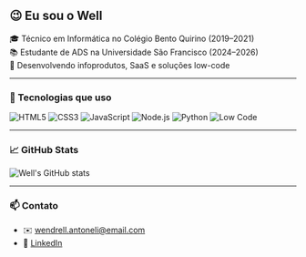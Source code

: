## 😉 Eu sou o Well

🎓 Técnico em Informática no Colégio Bento Quirino (2019–2021)<br>
📚 Estudante de ADS na Universidade São Francisco (2024–2026)<br>
🚀 Desenvolvendo infoprodutos, SaaS e soluções low-code

---

### 🧰 Tecnologias que uso

![HTML5](https://img.shields.io/badge/HTML5-E34F26?style=flat&logo=html5&logoColor=white)
![CSS3](https://img.shields.io/badge/CSS3-1572B6?style=flat&logo=css3&logoColor=white)
![JavaScript](https://img.shields.io/badge/JavaScript-F7DF1E?style=flat&logo=javascript&logoColor=black)
![Node.js](https://img.shields.io/badge/Node.js-339933?style=flat&logo=nodedotjs&logoColor=white)
![Python](https://img.shields.io/badge/Python-3776AB?style=flat&logo=python&logoColor=white)
![Low Code](https://img.shields.io/badge/Low--Code-blueviolet?style=flat)

---

### 📈 GitHub Stats

![Well's GitHub stats](https://github-readme-stats.vercel.app/api?username=euw3ll&show_icons=true&theme=radical)

---

### 📫 Contato

- ✉️ wendrell.antoneli@email.com  
- 🔗 [LinkedIn](www.linkedin.com/in/wendrell-antoneli-27592a2b2)  
